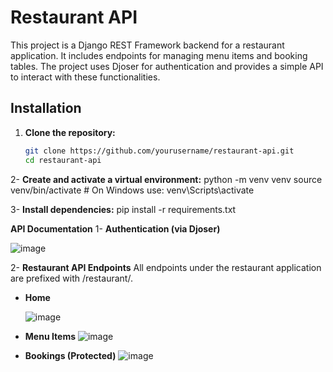 # Restaurant API

This project is a Django REST Framework backend for a restaurant application. It includes endpoints for managing menu items and booking tables. The project uses Djoser for authentication and provides a simple API to interact with these functionalities.

## Installation

1. **Clone the repository:**

   ```bash
   git clone https://github.com/yourusername/restaurant-api.git
   cd restaurant-api
2- **Create and activate a virtual environment:**
  python -m venv venv
  source venv/bin/activate  # On Windows use: venv\Scripts\activate

3- **Install dependencies:**
  pip install -r requirements.txt

**API Documentation**
1- **Authentication (via Djoser)**


  ![image](https://github.com/user-attachments/assets/c7144b14-1cca-40f7-938f-9cd889996ab2)


2- **Restaurant API Endpoints**
  All endpoints under the restaurant application are prefixed with /restaurant/.

- **Home**

  
  ![image](https://github.com/user-attachments/assets/3c2b11fd-2a9a-4ddc-8627-815d907779b2)


- **Menu Items**
 ![image](https://github.com/user-attachments/assets/d5d26581-c52b-432e-8bd4-c84a854dcea1)


- **Bookings (Protected)**
 ![image](https://github.com/user-attachments/assets/f1930e3e-a806-46a3-8f2b-b6a11ceb0813)

